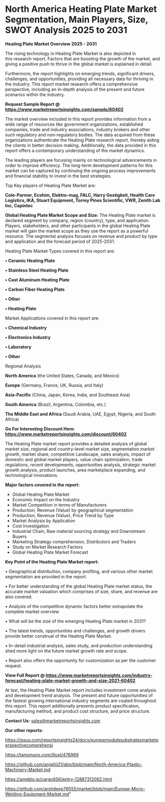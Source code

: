 # North America Heating Plate Market Segmentation, Main Players, Size, SWOT Analysis 2025 to 2031

<Strong> Heating Plate Market Overview 2025 - 2031</strong>

The rising technology in Heating Plate Market is also depicted in this research report. Factors that are boosting the growth of the market, and giving a positive push to thrive in the global market is explained in detail.

Furthermore, the report highlights on emerging trends, significant drivers, challenges, and opportunities, providing all necessary data for thriving in the industry. This report market research offers a comprehensive perspective, including an in-depth analysis of the present and future scenarios within the industry.

<strong>Request Sample Report @ <a href=https://www.marketreportsinsights.com/sample/60402>https://www.marketreportsinsights.com/sample/60402</a></strong>

The market overview included in this report provides information from a wide range of resources like government organizations, established companies, trade and industry associations, industry brokers and other such regulatory and non-regulatory bodies. The data acquired from these organizations authenticate the Heating Plate research report, thereby aiding the clients in better decision making. Additionally, the data provided in this report offers a contemporary understanding of the market dynamics.

The leading players are focusing mainly on technological advancements in order to improve efficiency. The long-term development patterns for this market can be captured by continuing the ongoing process improvements and financial stability to invest in the best strategies.

Top Key players of Heating Plate Market are:

<strong>Cole-Parmer, Ecohim, Elektro-mag, FALC, Harry Gestigkeit, Health Care Logistics, IKA, Stuart Equipment, Torrey Pines Scientific, VWR, Zenith Lab Inc, Capintec</strong>

<strong><b>Global Heating Plate Market Scope and Size:</b></strong>
The Heating Plate market is declared segment by company, region (country), type, and application. Players, stakeholders, and other participants in the global Heating Plate market will gain the market scope as they use the report as a powerful resource. The segmental analysis focuses on revenue and product by type and application and the forecast period of 2025-2031.

Heating Plate Market Types covered in this report are:

<strong>• Ceramic Heating Plate

• Stainless Steel Heating Plate

• Cast Aluminum Heating Plate

• Carbon Fiber Heating Plate

• Other

• Heating Plate</strong>

Market Applications covered in this report are:

<strong>• Chemical Industry

• Electronics Industry

• Laboratory

• Other</strong> 

Regional Analysis

<strong>North America</strong> (the United States, Canada, and Mexico)

<strong>Europe</strong> (Germany, France, UK, Russia, and Italy)

<strong>Asia-Pacific</strong> (China, Japan, Korea, India, and Southeast Asia)

<strong>South America</strong> (Brazil, Argentina, Colombia, etc.)

<strong>The Middle East and Africa</strong> (Saudi Arabia, UAE, Egypt, Nigeria, and South Africa)

<strong>Go For Interesting Discount Here: <a href=https://www.marketreportsinsights.com/discount/60402>https://www.marketreportsinsights.com/discount/60402</a></strong>

The Heating Plate market report provides a detailed analysis of global market size, regional and country-level market size, segmentation market growth, market share, competitive Landscape, sales analysis, impact of domestic and global market players, value chain optimization, trade regulations, recent developments, opportunities analysis, strategic market growth analysis, product launches, area marketplace expanding, and technological innovations.

<strong><b>Major factors covered in the report:</b></strong>
<ul>
  <li>Global Heating Plate Market </li>
  <li>Economic Impact on the Industry</li>
  <li>Market Competition in terms of Manufacturers</li>
  <li>Production, Revenue (Value) by geographical segmentation</li>
  <li>Production, Revenue (Value), Price Trend by Type</li>
  <li>Market Analysis by Application</li>
  <li>Cost Investigation</li>
  <li>Industrial Chain, Raw material sourcing strategy and Downstream Buyers</li>
  <li>Marketing Strategy comprehension, Distributors and Traders</li>
  <li>Study on Market Research Factors</li>
  <li>Global Heating Plate Market Forecast</li>
</ul>

<strong><b>Key Point of the Heating Plate Market report:</b></strong>

• Geographical distribution, company profiling, and various other market segmentation are provided in the report.

• For better understanding of the global Heating Plate market status, the accurate market valuation which comprises of size, share, and revenue are also covered.

• Analysis of the competitive dynamic factors better extrapolate the complete market overview

• What will be the size of the emerging Heating Plate market in 2031?

• The latest trends, opportunities and challenges, and growth drivers provide better construal of the Heating Plate Market.

• In-detail industrial analysis, sales study, and production understanding shed more light on the future market growth rate and scope.

• Report also offers the opportunity for customization as per the customer request.

<strong><b>View Full Report @ <a href=https://www.marketreportsinsights.com/industry-forecast/heating-plate-market-growth-and-size-2021-60402>https://www.marketreportsinsights.com/industry-forecast/heating-plate-market-growth-and-size-2021-60402</a></b></strong>


At last, the Heating Plate Market report includes investment come analysis and development trend analysis. The present and future opportunities of the fastest growing international industry segments are coated throughout this report. This report additionally presents product specification, manufacturing method, and product cost structure, and price structure.

<strong>Contact Us:</strong>
sales@marketreportsinsights.com

<strong>Our other reports:</strong>

<a href=https://issuu.com/reportsinsights24/docs/europemodulesubstratesmarketperspectivecomprehensi>https://issuu.com/reportsinsights24/docs/europemodulesubstratesmarketperspectivecomprehensi</a>

<a href=https://tanomuno.com/illust/476969>https://tanomuno.com/illust/476969</a>

<a href=https://github.com/anjaliiii21/abn/blob/main/North-America-Plastic-Machinery-Market.md>https://github.com/anjaliiii21/abn/blob/main/North-America-Plastic-Machinery-Market.md</a>

<a href=https://ameblo.jp/cargo656/entry-12887312062.html>https://ameblo.jp/cargo656/entry-12887312062.html</a>

<a href=https://github.com/arshdeep76555/market/blob/main/Europe-Micro-Welding-Equipment-Market.md>https://github.com/arshdeep76555/market/blob/main/Europe-Micro-Welding-Equipment-Market.md</a>"
